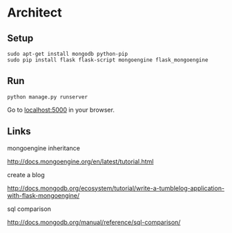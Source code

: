 Architect
=========

## Setup

	sudo apt-get install mongodb python-pip
    sudo pip install flask flask-script mongoengine flask_mongoengine

## Run

    python manage.py runserver

Go to [localhost:5000](http://localhost:5000) in your browser.

## Links

mongoengine inheritance

http://docs.mongoengine.org/en/latest/tutorial.html

create a blog

http://docs.mongodb.org/ecosystem/tutorial/write-a-tumblelog-application-with-flask-mongoengine/

sql comparison

http://docs.mongodb.org/manual/reference/sql-comparison/